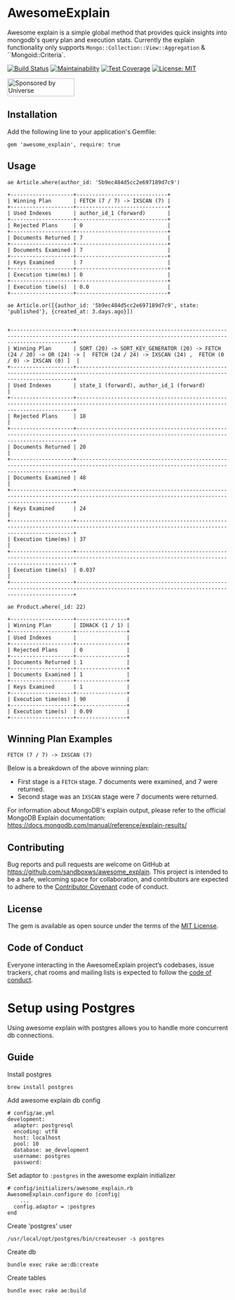 # AwesomeExplain

Awesome explain is a simple global method that provides quick insights into mongodb's query plan and execution stats.
Currently the explain functionality only supports `Mongo::Collection::View::Aggregation` & ``Mongoid::Criteria`.

[![Build Status](https://travis-ci.com/sandboxws/awesome_explain.svg?branch=master)](https://travis-ci.com/sandboxws/awesome_explain)
[![Maintainability](https://api.codeclimate.com/v1/badges/75e1a5cb4b6a5c1ba4c8/maintainability)](https://codeclimate.com/github/sandboxws/awesome_explain/maintainability)
[![Test Coverage](https://api.codeclimate.com/v1/badges/75e1a5cb4b6a5c1ba4c8/test_coverage)](https://codeclimate.com/github/sandboxws/awesome_explain/test_coverage)
[![License: MIT](https://img.shields.io/badge/License-MIT-yellow.svg)](https://opensource.org/licenses/MIT)

<a href="https://www.universe.com/" target="_blank" rel="noopener noreferrer">
  <img src="images/universe.png" height="41" width="153" alt="Sponsored by Universe" style="max-width:100%;">
</a>

## Installation

Add the following line to your application's Gemfile:

`gem 'awesome_explain', require: true`

## Usage

`ae Article.where(author_id: '5b9ec484d5cc2e697189d7c9')`

```
+--------------------+-----------------------------+
| Winning Plan       | FETCH (7 / 7) -> IXSCAN (7) |
+--------------------+-----------------------------+
| Used Indexes       | author_id_1 (forward)       |
+--------------------+-----------------------------+
| Rejected Plans     | 0                           |
+--------------------+-----------------------------+
| Documents Returned | 7                           |
+--------------------+-----------------------------+
| Documents Examined | 7                           |
+--------------------+-----------------------------+
| Keys Examined      | 7                           |
+--------------------+-----------------------------+
| Execution time(ms) | 0                           |
+--------------------+-----------------------------+
| Execution time(s)  | 0.0                         |
+--------------------+-----------------------------+
```

`ae Article.or([{author_id: '5b9ec484d5cc2e697189d7c9', state: 'published'}, {created_at: 3.days.ago}])`

```

+--------------------+-------------------------------------------------------------------------------------------------------------------------------------------+
| Winning Plan       | SORT (20) -> SORT_KEY_GENERATOR (20) -> FETCH (24 / 20) -> OR (24) -> [  FETCH (24 / 24) -> IXSCAN (24) ,  FETCH (0 / 0) -> IXSCAN (0) ]  |
+--------------------+-------------------------------------------------------------------------------------------------------------------------------------------+
| Used Indexes       | state_1 (forward), author_id_1 (forward)                                                                                                  |
+--------------------+-------------------------------------------------------------------------------------------------------------------------------------------+
| Rejected Plans     | 18                                                                                                                                        |
+--------------------+-------------------------------------------------------------------------------------------------------------------------------------------+
| Documents Returned | 20                                                                                                                                        |
+--------------------+-------------------------------------------------------------------------------------------------------------------------------------------+
| Documents Examined | 48                                                                                                                                        |
+--------------------+-------------------------------------------------------------------------------------------------------------------------------------------+
| Keys Examined      | 24                                                                                                                                        |
+--------------------+-------------------------------------------------------------------------------------------------------------------------------------------+
| Execution time(ms) | 37                                                                                                                                        |
+--------------------+-------------------------------------------------------------------------------------------------------------------------------------------+
| Execution time(s)  | 0.037                                                                                                                                     |
+--------------------+-------------------------------------------------------------------------------------------------------------------------------------------+
```

`ae Product.where(_id: 22)`

```
+--------------------+----------------+
| Winning Plan       | IDHACK (1 / 1) |
+--------------------+----------------+
| Used Indexes       |                |
+--------------------+----------------+
| Rejected Plans     | 0              |
+--------------------+----------------+
| Documents Returned | 1              |
+--------------------+----------------+
| Documents Examined | 1              |
+--------------------+----------------+
| Keys Examined      | 1              |
+--------------------+----------------+
| Execution time(ms) | 90             |
+--------------------+----------------+
| Execution time(s)  | 0.09           |
+--------------------+----------------+
```

## Winning Plan Examples

`FETCH (7 / 7) -> IXSCAN (7)`

Below is a breakdown of the above winning plan:

- First stage is a `FETCH` stage. 7 documents were examined, and 7 were returned.
- Second stage was an `IXSCAN` stage were 7 documents were returned.

For information about MongoDB's explain output, please refer to the official MongoDB Explain documentation:
https://docs.mongodb.com/manual/reference/explain-results/

## Contributing

Bug reports and pull requests are welcome on GitHub at https://github.com/sandboxws/awesome_explain. This project is intended to be a safe, welcoming space for collaboration, and contributors are expected to adhere to the [Contributor Covenant](http://contributor-covenant.org) code of conduct.

## License

The gem is available as open source under the terms of the [MIT License](http://opensource.org/licenses/MIT).

## Code of Conduct

Everyone interacting in the AwesomeExplain project’s codebases, issue trackers, chat rooms and mailing lists is expected to follow the [code of conduct](https://github.com/sandboxws/awesome_explain/blob/master/CODE_OF_CONDUCT.md).

# Setup using Postgres
Using awesome explain with postgres allows you to handle more concurrent db connections.  

## Guide
Install postgres
```
brew install postgres
```   

Add awesome explain db config
```
# config/ae.yml
development:
  adapter: postgresql
  encoding: utf8
  host: localhost
  pool: 10
  database: ae_development
  username: postgres
  password:
```

Set adaptor to `:postgres` in the awesome explain initializer
```
# config/initializers/awesome_explain.rb
AwesomeExplain.configure do |config|
	...
  config.adaptor = :postgres
end
```

Create 'postgres' user

```
/usr/local/opt/postgres/bin/createuser -s postgres
```

Create db
```
bundle exec rake ae:db:create
```

Create tables 

```
bundle exec rake ae:build
```